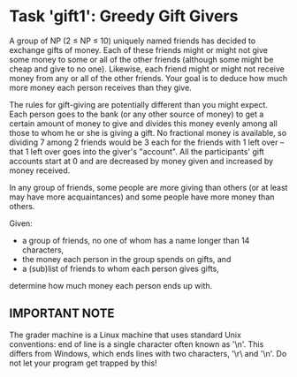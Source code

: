 # Task 'gift1': Greedy Gift Givers

A group of NP (2 ≤ NP ≤ 10) uniquely named friends has decided to exchange gifts of money. Each of these friends might or might not give some money to some or all of the other friends (although some might be cheap and give to no one). Likewise, each friend might or might not receive money from any or all of the other friends. Your goal is to deduce how much more money each person receives than they give.

The rules for gift-giving are potentially different than you might expect. Each person goes to the bank (or any other source of money) to get a certain amount of money to give and divides this money evenly among all those to whom he or she is giving a gift. No fractional money is available, so dividing 7 among 2 friends would be 3 each for the friends with 1 left over – that 1 left over goes into the giver's "account". All the participants' gift accounts start at 0 and are decreased by money given and increased by money received.

In any group of friends, some people are more giving than others (or at least may have more acquaintances) and some people have more money than others.

Given:

* a group of friends, no one of whom has a name longer than 14 characters,
* the money each person in the group spends on gifts, and
* a (sub)list of friends to whom each person gives gifts,


determine how much money each person ends up with.

## IMPORTANT NOTE


The grader machine is a Linux machine that uses standard Unix conventions: end of line is a single character often known as '\n'. This differs from Windows, which ends lines with two characters, '\r\ and '\n'. Do not let your program get trapped by this!